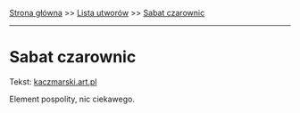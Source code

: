 [Strona główna](../index.md) >> [Lista utworów](../list.md) >> [Sabat czarownic](533.md)

---

# Sabat czarownic

Tekst: [kaczmarski.art.pl](https://www.kaczmarski.art.pl/tworczosc/wiersze/sabat-czarownic/)

Element pospolity, nic ciekawego.